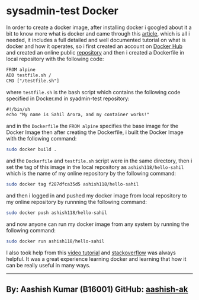 # sysadmin-test Docker

In order to create a docker image, after installing docker i googled about it a bit to know more what is docker and came through this [article](https://docker-curriculum.com/), which is all i needed, it includes a full detailed and well documented tutorial on what is docker and how it operates, so i first created an account on [Docker Hub](https://hub.docker.com) and created an online public [repository](https://hub.docker.com/r/ashish118/hello-sahil/) and then i created a Dockerfile in local repository with the following code:
```txt
FROM alpine
ADD testfile.sh /
CMD ["/testfile.sh"]
```
where `testfile.sh` is the bash script which contains the following code specified in Docker.md in syadmin-test repository:
```txt
#!/bin/sh
echo "My name is Sahil Arora, and my container works!"
```
and in the `Dockerfile` the `FROM alpine` specifies the base image for the Docker Image then after creating the Dockerfile, i built the Docker Image with the following command:
```bash
sudo docker build .
```
and the `Dockerfile` and `testfile.sh` script were in the same directory, then i set the tag of this image in the local repository as `ashish118/hello-sahil` which is the name of my online repository by the following command:
```bash
sudo docker tag f287dfca35d5 ashish118/hello-sahil
```
and then i logged in and pushed my docker image from local repository to my online repository by runnning the following command:
```bash
sudo docker push ashish118/hello-sahil
```
and now anyone can run my docker image from any system by running the following command:
```bash
sudo docker run ashish118/hello-sahil
```
I also took help from this [video tutorial](https://youtu.be/hnxI-K10auY) and [stackoverflow](https://www.stackoverflow.com) was always helpful. It was a great experience learning docker and learning that how it can be really useful in many ways.

---------
By: Aashish Kumar (B16001)
GitHub: [aashish-ak](https://github.com/aashish-ak/)
---------

